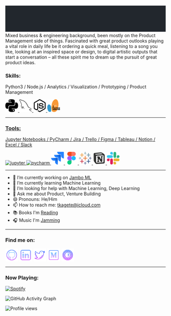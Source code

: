 ![My interests lie mostly in Product](hello.gif)
Mixed business & engineering background, been mostly on the Product Management side of things. Fascinated with great product outlooks playing a vital role in daily life be it ordering a quick meal, listening to a song you like, looking at an inspired space or design, to digital artistic outputs that start a conversation – all these spirit me to dream up the pursuit of great product ideas. 

<h3 align="left">Skills:</h3>

Python3 / Node.js / Analytics / Visualization / Prototyping / Product Management

<p align="left"> <a href="https://www.python.org" target="_blank"> <img src="Python-02.svg" alt="python" width="40" height="40"/> </a>   <a href="https://www.mysql.com/" target="_blank"> <img src="Mysql-03.svg" alt="mysql" width="40" height="40"/> </a>   <a href="https://nodejs.org" target="_blank"> <img src="Node-js-01.svg" alt="nodejs" width="40" height="40"/> </a>   <a href="https://scikit-learn.org/" target="_blank"> <img src="Scikit_learn_logo_small.svg" alt="scikit" width="40" height="40"/> </p>
  
__________________________________________________________________________________________________________

<h3 align="left">Tools:</h3>

Jupyter Notebooks / PyCharm / Jira / Trello / Figma / Tableau / Notion / Excel / Slack

<p align="left"> <a href="https://www.jupyter.org/" target="_blank"> <img src="https://upload.wikimedia.org/wikipedia/commons/3/38/Jupyter_logo.svg" alt="jupyter" width="40" height="40"/> </a> <a href="https://www.jetbrains.com/pycharm/" target="_blank"> <img src="https://upload.wikimedia.org/wikipedia/commons/1/1d/PyCharm_Icon.svg" alt="pycharm" width="40" height="40"/> </a> <a href="https://www.atlassian.com/software/jira" target="_blank"> <img src="jira-seeklogo.com.svg" alt="jira" width="40" height="40"/> </a> <a href="https://www.figma.com/" target="_blank"> <img src="figma-icon.svg" alt="figma" width="40" height="40"/> </a> <a href="https://tableau.com/" target="_blank"> <img src="tableau-software-seeklogo.com.svg" alt="tableau" width="40" height="40"/> </a> <a href="https://www.notion.com/" target="_blank"> <img src="icons8-notion.svg" alt="notion" width="40" height="40"/> </a> </a> <a href="https://www.slack.com/" target="_blank"> <img src="Slack_icon_2019.svg" alt="slack" width="40" height="40"/> </a> </p>
  
__________________________________________________________________________________________________________

- 🔭 I’m currently working on [Jambo ML](https://github.com/Technically-Tony/jamboml-1.git)
- 🌱 I’m currently learning Machine Learning 
- 🤔 I’m looking for help with Machine Learning, Deep Learning 
- 💬 Ask me about Product, Venture Building
- 😄 Pronouns: He/Him 
- 📫 How to reach me: tkagete@icloud.com 
- 📚 Books I'm [Reading](https://www.notion.so/technicallytony/TK-s-books-8fa76125be694a04b59cf0eafe6f6327)
- 🎧 Music I'm [Jamming](https://open.spotify.com/playlist/6VixOZz7vkQca7ZNBPwe2u)

__________________________________________________________________________________________________________

<h3 align="left">Find me on:</h3>

[<img src='icons8-github.svg' alt='github' height='40'>](https://github.com/technically-tony)    [<img src='icons8-linkedin.svg' alt='linkedin' height='40'>](https://www.linkedin.com/in/tonykagete/)  [<img src='icons8-twitter.svg' alt='twitter' height='40'>](https://twitter.com/technicallytony)  [<img src='icons8-medium-new.svg' alt='medium' height='40'>](https://medium.com/@tkagete) [<img src='icons8-vsco.svg' alt='vsco' height='40'>](https://vsco.co/technicallytony/gallery) 

__________________________________________________________________________________________________________

<h3 align="left">Now Playing:</h3>

[![Spotify](https://now-playing-technically-tony.vercel.app/api/spotify)](https://open.spotify.com/user/316ynimwepp7athpqi6d3l3a54ey)


![GitHub Activity Graph](https://activity-graph.herokuapp.com/graph?username=Technically-Tony)  

![Profile views](https://gpvc.arturio.dev/Technically-Tony)  

